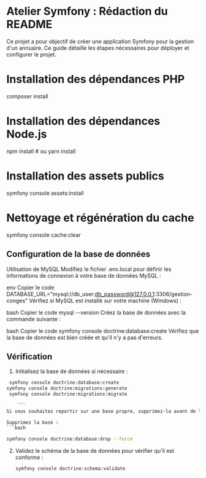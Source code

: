 
# Atelier Symfony : Rédaction du README

Ce projet a pour objectif de créer une application Symfony pour la gestion d'un annuaire. Ce guide détaille les étapes nécessaires pour déployer et configurer le projet.

# Installation des dépendances PHP
composer install

# Installation des dépendances Node.js
npm install # ou yarn install

# Installation des assets publics
symfony console assets:install

# Nettoyage et régénération du cache
symfony console cache:clear



## Configuration de la base de données
Utilisation de MySQL
Modifiez le fichier .env.local pour définir les informations de connexion à votre base de données MySQL :

env
Copier le code
DATABASE_URL="mysql://db_user:db_password@127.0.0.1:3306/gestion-conges"
Vérifiez si MySQL est installé sur votre machine (Windows) :

bash
Copier le code
mysql --version
Créez la base de données avec la commande suivante :

bash
Copier le code
symfony console doctrine:database:create
Vérifiez que la base de données est bien créée et qu'il n'y a pas d'erreurs.


## Vérification

1. Initialisez la base de données si nécessaire :

```bash
 symfony console doctrine:database:create
symfony console doctrine:migrations:generate
 symfony console doctrine:migrations:migrate
 
    ```
Si vous souhaitez repartir sur une base propre, supprimez-la avant de la recréer :

Supprimez la base :
```bash

symfony console doctrine:database:drop --force
 ```
2. Validez le schéma de la base de données pour vérifier qu'il est conforme :

    ```bash
    symfony console doctrine:schema:validate
    ```
